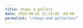 ```yaml
---
title: shops & gallery
date: 2016-08-01 21:33:00 -04:00
permalink: "/shops-and-galleries/"
---
```


